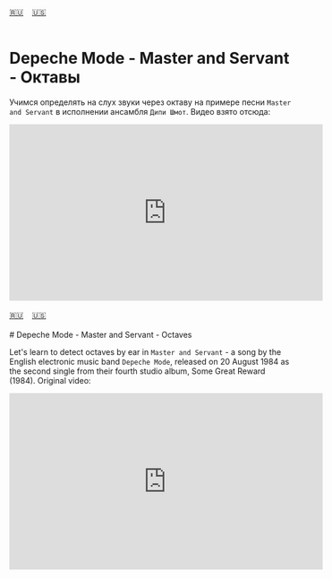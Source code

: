 <span id="ru"><a href='#ru'>🇷🇺</a> &nbsp;&nbsp;&nbsp;<a href='#en'>🇺🇸</a> &nbsp;&nbsp;&nbsp;</span><br><br>
# Depeche Mode - Master and Servant - Октавы

Учимся определять на слух звуки через октаву на примере песни `Master and Servant` в исполнении ансамбля `Дипи Шмот`.
Видео взято отсюда:

<iframe width="560" height="315" src="https://www.youtube.com/embed/IsvfofcIE1Q?si=wlmLmEtdZriZOsb8" title="YouTube video player" frameborder="0" allow="accelerometer; autoplay; clipboard-write; encrypted-media; gyroscope; picture-in-picture; web-share" allowfullscreen></iframe><br><br>
<span id="en"><a href='#ru'>🇷🇺</a> &nbsp;&nbsp;&nbsp;<a href='#en'>🇺🇸</a> &nbsp;&nbsp;&nbsp;</span><br><br>
# Depeche Mode - Master and Servant - Octaves

Let's learn to detect octaves by ear in `Master and Servant` - a song by the English electronic music band `Depeche Mode`, released on 20 August 1984 as the second single from their fourth studio album, Some Great Reward (1984).
Original video:

<iframe width="560" height="315" src="https://www.youtube.com/embed/IsvfofcIE1Q?si=wlmLmEtdZriZOsb8" title="YouTube video player" frameborder="0" allow="accelerometer; autoplay; clipboard-write; encrypted-media; gyroscope; picture-in-picture; web-share" allowfullscreen></iframe><br><br>
